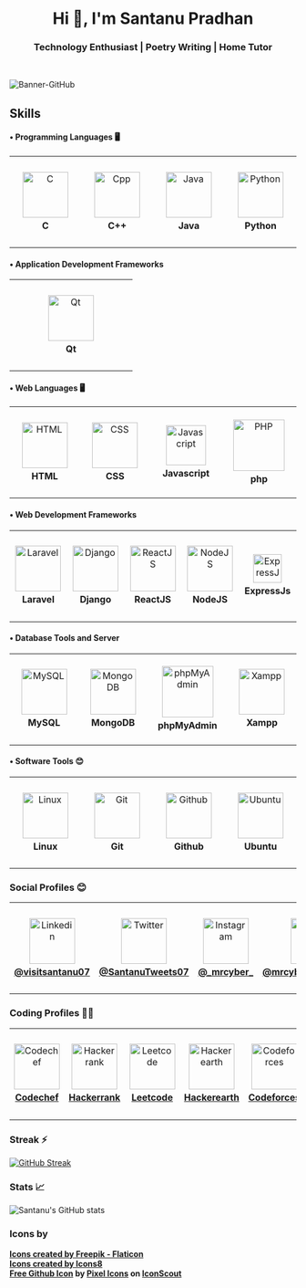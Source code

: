 <h1 align="center">Hi 👋, I'm Santanu Pradhan</h1>
<h3 align="center">Technology Enthusiast | Poetry Writing | Home Tutor</h3><br>

![Banner-GitHub](https://github.com/SantanuWorks/SantanuWorks/assets/133559707/f4df8f48-2f82-4666-93c6-441e265dc391)

## Skills
#### • Programming Languages 🖥️
<table>
  <tr height="160">
    <td width="200" align="center">
       <img height="80" src="https://github.com/SantanuWorks/SantanuWorks/assets/133559707/8071d858-3f28-4aaf-b0f0-8bc3deb26166" alt="C">
      <b><br>C</b>
    </td>
    <td width="200" align="center">
       <img height="80" src="https://github.com/SantanuWorks/SantanuWorks/assets/133559707/77a8c477-af2b-4a4e-ad95-775b5ae7ecbb" alt="Cpp">
       <b><br>C++</b>
    </td>
    <td border="0" width="200" align="center">
      <img height="80" src="https://github.com/SantanuWorks/SantanuWorks/assets/133559707/d228c135-e1ab-404e-a432-3b91928923e3" alt="Java">
      <b><br>Java</b>
    </td>
    <td border="0" width="200" align="center">
      <img height="80" src="https://github.com/SantanuWorks/SantanuWorks/assets/133559707/fb93cfbf-1240-42c2-89b5-d0b55c38c4d3" alt="Python">
      <b><br>Python</b>
    </td>
  </tr>
</table>

#### • Application Development Frameworks 
<table>
  <tr height="160">
    <td width="200" align="center">
       <img height="80" src="https://github.com/SantanuWorks/SantanuWorks/assets/133559707/9c23bcab-1784-4e64-817c-3eec1db5cfbd" alt="Qt">
      <b><br>Qt</b>
    </td>
  </tr>
</table>

#### • Web Languages 🖥️
<table>
  <tr height="160">
    <td width="200" align="center">
       <img height="80" src="https://github.com/SantanuWorks/SantanuWorks/assets/133559707/61e57ed8-f4bb-4a6f-bd78-b01937df68f3" alt="HTML">
      <b><br>HTML</b>
    </td>
    <td width="200" align="center">
       <img height="80" src="https://github.com/SantanuWorks/SantanuWorks/assets/133559707/bae0fc00-8e1c-4f23-bfca-8b3edd921307" alt="CSS">
       <b><br>CSS</b>
    </td>
    <td border="0" width="200" align="center">
      <img height="70" src="https://github.com/SantanuWorks/SantanuWorks/assets/133559707/11ba048c-d03b-45de-a970-b99b2d47bec2" alt="Javascript">
      <b><br>Javascript</b>
    </td>
    <td border="0" width="200" align="center">
      <img height="90" src="https://github.com/SantanuWorks/SantanuWorks/assets/133559707/bb0968aa-6f27-4b37-b7fd-d228f3b82285" alt="PHP">
      <b><br>php</b>
    </td>
  </tr>
</table>

#### • Web Development Frameworks 
<table>
  <tr height="160">
    <td width="200" align="center">
       <img height="80" src="https://github.com/SantanuWorks/SantanuWorks/assets/133559707/b1570dd8-531a-427a-b194-bd5a14cf3648" alt="Laravel">
      <b><br>Laravel</b>
    </td>
    <td width="200" align="center">
       <img height="80" src="https://github.com/SantanuWorks/SantanuWorks/assets/133559707/2f5a5f43-f820-4bce-b18c-24d51a29c4d4" alt="Django">
      <b><br>Django</b>
    </td>
    <td width="200" align="center">
       <img height="80" src="https://github.com/SantanuWorks/SantanuWorks/assets/133559707/fe3d5518-5ca6-466b-98c6-649146eda68e" alt="ReactJS">
      <b><br>ReactJS</b>
    </td>
    <td width="200" align="center">
       <img height="80" src="https://github.com/SantanuWorks/SantanuWorks/assets/133559707/8c6f12ca-0224-4aba-a75c-453038f54101" alt="NodeJS">
      <b><br>NodeJS</b>
    </td>
    <td width="200" align="center">
       <img height="50" src="https://github.com/SantanuWorks/SantanuWorks/assets/133559707/673271e0-451c-4c7f-aca7-a8acf71f1f50" alt="ExpressJs">
      <b><br>ExpressJs</b>
    </td>
  </tr>
</table>

#### • Database Tools and Server
<table>
  <tr height="160">
    <td width="200" align="center">
       <img height="80" src="https://github.com/SantanuWorks/SantanuWorks/assets/133559707/ca8a2ee2-47a9-4633-af20-09c9c8440beb" alt="MySQL">
      <b><br>MySQL</b>
    </td>
    <td width="200" align="center">
       <img height="80" src="https://github.com/SantanuWorks/SantanuWorks/assets/133559707/82e1bf3c-4136-463b-9d62-85690d4e66ef" alt="MongoDB">
      <b><br>MongoDB</b>
    </td>
    <td width="200" align="center">
       <img height="90" src="https://github.com/SantanuWorks/SantanuWorks/assets/133559707/52747f24-ad7a-48a5-9669-fce5d203bea1" alt="phpMyAdmin">
      <b><br>phpMyAdmin</b>
    </td>
    <td width="200" align="center">
       <img height="80" src="https://github.com/SantanuWorks/SantanuWorks/assets/133559707/777c4943-ca63-4c38-91f4-5873fa846164" alt="Xampp">
      <b><br>Xampp</b>
    </td>
  </tr>
</table>

#### • Software Tools 😊
<table>
  <tr height="160">
    <td width="200" align="center">
       <img height="80" src="https://github.com/SantanuWorks/SantanuWorks/assets/133559707/2600e95e-e170-47ff-adba-bc292ec91441" alt="Linux">
      <b><br>Linux</b>
    </td>
    <td width="200" align="center">
       <img height="80" src="https://github.com/SantanuWorks/SantanuWorks/assets/133559707/d680f54e-b074-493c-97c1-f9fa364d2737" alt="Git">
      <b><br>Git</b>
    </td>
    <td width="200" align="center">
       <img height="80" src="https://github.com/SantanuWorks/SantanuWorks/assets/133559707/4d7d6e6d-4953-4302-a52c-7f55eb9ce544" alt="Github">
      <b><br>Github</b>
    </td>
    <td width="200" align="center">
       <img height="80" src="https://github.com/SantanuWorks/SantanuWorks/assets/133559707/8741cf1a-1ae9-47f3-a513-411a89490db3" alt="Ubuntu">
      <b><br>Ubuntu</b>
    </td>
  </tr>
</table>

### Social Profiles 😊
<table>
  <tr height="160">
    <td width="200" align="center">
       <img height="80" src="https://github.com/SantanuWorks/SantanuWorks/assets/133559707/aa3cbe84-a3aa-42cb-8ac3-5f42d517d3b2" alt="Linkedin">
      <a href="https://www.linkedin.com/in/visitsantanu07"><b><br>@visitsantanu07</b></a>
    </td>
    <td width="200" align="center">
       <img height="80" src="https://github.com/SantanuWorks/SantanuWorks/assets/133559707/0fd60685-033b-46db-81fb-a0e5e4b2521b" alt="Twitter">
       <a href="https://twitter.com/SantanuTweets07"><b><br>@SantanuTweets07</b></a>
    </td>
    <td border="0" width="200" align="center">
      <img height="80" src="https://github.com/SantanuWorks/SantanuWorks/assets/133559707/8aa2ced4-0aa8-41a0-9e05-df902a2a84bc" alt="Instagram">
      <a href="https://www.instagram.com/_mrcyber_"><b><br>@_mrcyber_</b></a>
    </td>
    <td border="0" width="200" align="center">
      <img height="80" src="https://github.com/SantanuWorks/SantanuWorks/assets/133559707/f9092f1a-fa27-4dbc-9cac-2dc0986fe800" alt="Facebook">
      <a href="https://www.facebook.com/mrcyberBORNAGAIN"><b><br>@mrcyberBORNAGAIN</b></a>
    </td>
    <td border="0" width="200" align="center">
      <img height="80" src="https://github.com/SantanuWorks/SantanuWorks/assets/133559707/df38170b-037c-461a-8970-e2e21f497d11" alt="Gmail">
      <a href="mailto:santanuworkspace@gmail.com"><b><br>@santanuworkspace</b></a> 
    </td>
  </tr>
</table>

### Coding Profiles 👨‍💻
<table>
  <tr height="160">
    <td width="200" align="center">
       <img width="80" height="80" src="https://github.com/SantanuWorks/SantanuWorks/assets/133559707/14c0f9fb-ff87-4a1e-9642-d021071ed8f7" alt="Codechef">
      <a href=""><b><br>Codechef</b></a>
    </td>
    <td width="200" align="center">
       <img height="80" src="https://github.com/SantanuWorks/SantanuWorks/assets/133559707/826187fa-a9fb-4137-870e-44f50b0ac12f" alt="Hackerrank">
       <a href=""><b><br>Hackerrank</b></a>
    </td>
    <td border="0" width="200" align="center">
      <img height="80" src="https://github.com/SantanuWorks/SantanuWorks/assets/133559707/9128241b-5630-4c8f-8849-949c6446a86c" alt="Leetcode">
      <a href=""><b><br>Leetcode</b></a>
    </td>
    <td border="0" width="200" align="center">
      <img height="80" src="https://github.com/SantanuWorks/SantanuWorks/assets/133559707/bc17f97b-e731-4f83-8b7c-26363ee47187" alt="Hackerearth">
      <a href=""><b><br>Hackerearth</b></a>
    </td>
    <td border="0" width="200" align="center">
      <img height="80" src="https://github.com/SantanuWorks/SantanuWorks/assets/133559707/d39ccdfc-37fa-4837-92cc-ebc36482e088" alt="Codeforces">
      <a href=""><b><br>Codeforces</b></a> 
    </td>
  </tr>
</table>

### Streak ⚡

[![GitHub Streak](https://streak-stats.demolab.com/?user=SantanuWorks&show_icons=true&theme=dark&card_width=1000)](https://git.io/streak-stats)

### Stats 📈

![Santanu's GitHub stats](https://github-readme-stats.vercel.app/api?username=SantanuWorks&show_icons=true&theme=dark&card_width=1000)

### Icons by
<b><a href="https://www.flaticon.com">Icons created by Freepik - Flaticon</a></b><br>
<b><a href="https://icons8.com">Icons created by Icons8</a></b><br>
<b><a href="https://iconscout.com/icons/github" target="_blank">Free Github Icon</a> by <a href="https://iconscout.com/contributors/pixel-icons">Pixel Icons</a> on <a href="https://iconscout.com">IconScout</a></b>
